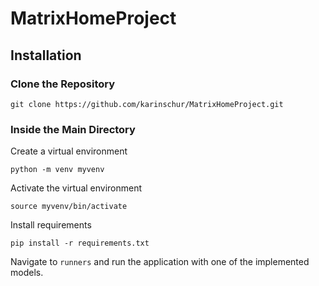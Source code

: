 # MatrixHomeProject

## Installation

### Clone the Repository

```
git clone https://github.com/karinschur/MatrixHomeProject.git
```

### Inside the Main Directory

Create a virtual environment

```
python -m venv myvenv
```

Activate the virtual environment

```
source myvenv/bin/activate
```

Install requirements

```
pip install -r requirements.txt
```

Navigate to `runners` and run the application with one of the implemented models.

